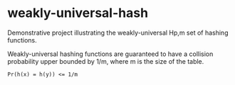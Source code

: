 weakly-universal-hash
=====================

Demonstrative project illustrating the weakly-universal Hp,m set of hashing functions.

Weakly-universal hashing functions are guaranteed to have a collision probability upper bounded by 1/m, where m is the size of the table.

```
Pr(h(x) = h(y)) <= 1/m
```

